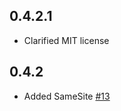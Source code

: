 ## 0.4.2.1

* Clarified MIT license

## 0.4.2

* Added SameSite [#13](https://github.com/snoyberg/cookie/pull/13)
